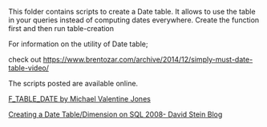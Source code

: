 This folder contains scripts to create a Date table. It allows to use the table in your queries instead of computing dates everywhere. 
Create the function first and then run table-creation

For information on the utility of Date table; 

check out https://www.brentozar.com/archive/2014/12/simply-must-date-table-video/


The scripts posted are available online.

[F_TABLE_DATE by Michael Valentine Jones](http://www.sqlteam.com/forums/topic.asp?TOPIC_ID=61519)

[Creating a Date Table/Dimension on SQL 2008- David Stein Blog](http://www.made2mentor.com/2011/06/creating-a-date-tabledimension-for-sql-server-2008/)
